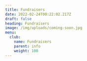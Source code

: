 ```yaml
---
title: Fundraisers
date: 2022-02-24T00:22:02.217Z
draft: false
heading: Fundraisers
image: /img/uploads/coming-soon.jpg
menu:
  club:
    name: Fundraisers
    parent: info
    weight: 100
---
```

